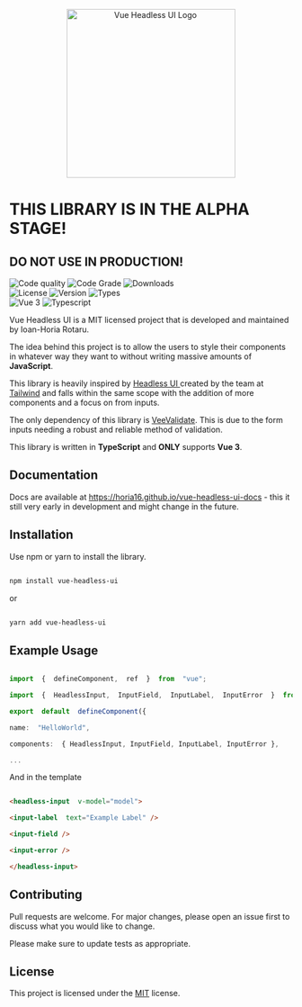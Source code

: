 <p align="center">

<a  href="#"  target="_blank">

<img  alt="Vue Headless UI Logo"  width="300"  src="https://horia16.github.io/vue-headless-ui-docs/img/logo.e60481ad.svg">

</a>

</p>

  

# THIS LIBRARY IS IN THE ALPHA STAGE!

  

## DO NOT USE IN PRODUCTION!

<div>
  <span>
   <img alt="Code quality" src="https://www.code-inspector.com/project/26676/score/svg" >
  </span>
   <span>
   <img alt="Code Grade" src="https://www.code-inspector.com/project/26676/status/svg" >
  </span>
   <span>
   <img alt="Downloads" src="https://img.shields.io/npm/dw/vue-headless-ui" >
  </span>
 
<div>
  
<div>
  <span>
   <img alt="License" src="https://img.shields.io/github/license/horia16/vue-headless-ui.svg" >
  </span>

  <span>
   <img alt="Version" src="https://badgen.net/npm/v/vue-headless-ui" >
  </span>
  <span>
   <img alt="Types" src="https://badgen.net/npm/types/vue-headless-ui" >
  </span>
 
<div>
  <div>
   <span>
   <img alt="Vue 3" src="https://img.shields.io/badge/Vue.js-35495E?style=for-the-badge&logo=vue.js&logoColor=4FC08D" >
  </span>
     <span>
   <img alt="Typescript" src="https://img.shields.io/badge/TypeScript-007ACC?style=for-the-badge&logo=typescript&logoColor=white" >
  </span>
  </div>
 

Vue Headless UI is a MIT licensed project that is developed and maintained by Ioan-Horia Rotaru.

  

The idea behind this project is to allow the users to style their components in whatever way they want to without writing massive amounts of **JavaScript**.

This library is heavily inspired by [Headless UI ](https://headlessui.dev/)  created by the team at [Tailwind](https://tailwindcss.com/) and falls within the same scope with the addition of more components and a focus on from inputs.

The only dependency of this library is [VeeValidate](https://vee-validate.logaretm.com/v4/). This is due to the form inputs needing a robust and reliable method of validation.

This library is written in **TypeScript** and **ONLY** supports **Vue 3**.

## Documentation

Docs are available at https://horia16.github.io/vue-headless-ui-docs  - this it still very early in development and might change in the future.


## Installation

  

Use npm or yarn to install the library.

  

```bash

npm install vue-headless-ui

```

  

or

  

```bash

yarn add vue-headless-ui

```

  

## Example Usage

  

```typescript

import  {  defineComponent,  ref  }  from  "vue";

import  {  HeadlessInput,  InputField,  InputLabel,  InputError  }  from  "vue-headless-ui";

export  default  defineComponent({

name:  "HelloWorld",

components:  { HeadlessInput, InputField, InputLabel, InputError },

...

```

  

And in the template

  

```html

<headless-input  v-model="model">

<input-label  text="Example Label" />

<input-field />

<input-error />

</headless-input>

```

  

## Contributing

  

Pull requests are welcome. For major changes, please open an issue first to discuss what you would like to change.

  

Please make sure to update tests as appropriate.

  

## License

  

This project is licensed under the [MIT](https://choosealicense.com/licenses/mit/) license.
